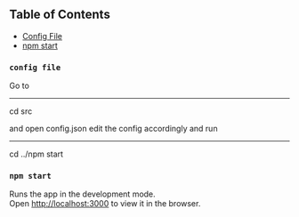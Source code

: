 
## Table of Contents

  - [Config File](#config-file)
  - [npm start](#npm-start)


### `config file`

Go to 

----
cd src


and open config.json
edit the config accordingly and run 

----
cd ../npm start


### `npm start`

Runs the app in the development mode.<br>
Open [http://localhost:3000](http://localhost:3000) to view it in the browser.
